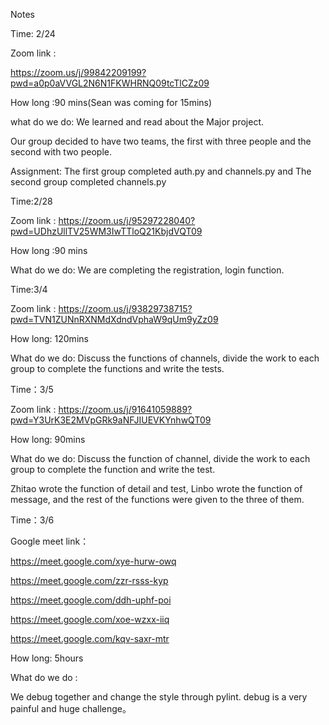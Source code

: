 ﻿Notes

Time: 2/24

Zoom link :

<https://zoom.us/j/99842209199?pwd=a0p0aVVGL2N6N1FKWHRNQ09tcTlCZz09>

How long :90 mins(Sean was coming for 15mins)

what do we do: We learned and read about the Major project.

Our group decided to have two teams, the first with three people and the second with two people.

Assignment: The first group completed auth.py and channels.py and The second group completed channels.py

Time:2/28

Zoom link : <https://zoom.us/j/95297228040?pwd=UDhzUllTV25WM3IwTTloQ21KbjdVQT09>

How long :90 mins

What do we do: We are completing the registration, login function.


Time:3/4

Zoom link : <https://zoom.us/j/93829738715?pwd=TVN1ZUNnRXNMdXdndVphaW9qUm9yZz09>

How long: 120mins

What do we do: Discuss the functions of channels, divide the work to each group to complete the functions and write the tests.

Time：3/5

Zoom link : <https://zoom.us/j/91641059889?pwd=Y3UrK3E2MVpGRk9aNFJIUEVKYnhwQT09>

How long: 90mins

What do we do: Discuss the function of channel, divide the work to each group to complete the function and write the test.

Zhitao wrote the function of detail and test, Linbo wrote the function of message, and the rest of the functions were given to the three of them.



Time：3/6

Google meet link：

<https://meet.google.com/xye-hurw-owq>

<https://meet.google.com/zzr-rsss-kyp>

<https://meet.google.com/ddh-uphf-poi>

<https://meet.google.com/xoe-wzxx-iiq>

<https://meet.google.com/kqv-saxr-mtr>

How long: 5hours

What do we do :

We debug together and change the style through pylint. debug is a very painful and huge challenge。
